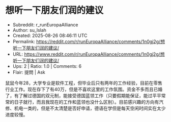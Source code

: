 # 想听一下朋友们润的建议

- Subreddit: r_runEuropaAlliance
- Author: su_lslah
- Created: 2025-08-26 08:46:11 UTC
- Permalink: https://reddit.com/r/runEuropaAlliance/comments/1n0gj2g/想听一下朋友们润的建议/
- URL: https://www.reddit.com/r/runEuropaAlliance/comments/1n0gj2g/想听一下朋友们润的建议/
- Ups: 2 | Ratio: 1.0 | Comments: 6
- Flair: 提問 | Ask


鼠鼠今年28，大学专业是软件工程，但毕业后只有两年的工作经验，目前在零售行业工作。现在存下了有40万，但是不喜欢这里的工作氛围。资金不多而且已婚了，有了解过德国的双元制，能接受德国蓝领工作（只要假期能保证，能过平平常常的日子就行，而且我现在的工作和蓝领也没什么区别）。目前感兴趣的方向有汽修、机电一类的，但是不太清楚是否好申请，德语在学但是每天空闲时间实在太少进度较慢。

